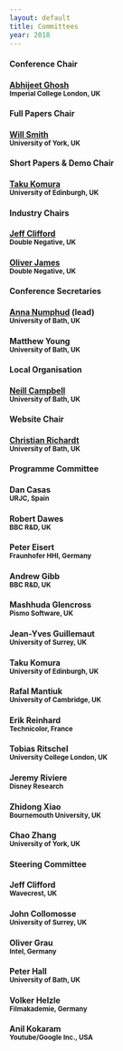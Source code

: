 ```yaml
---
layout: default
title: Committees
year: 2018
---
```


<div class="col-12 col-sm-12 col-lg-12">

<div class="col-4 col-sm-6 col-lg-4">
	<div class="panel panel-default">
		<div class="panel-heading">
			<h4 class="panel-title">Conference Chair</h4>
		</div>
		<div class="panel-body">
			<h4><a href="https://www.doc.ic.ac.uk/~ghosh/">Abhijeet Ghosh</a><br><small>Imperial College London, UK</small></h4>
		</div>
	</div>
</div>

<div class="col-8 col-sm-6 col-lg-4">
	<div class="panel panel-default">
		<div class="panel-heading">
			<h4 class="panel-title">Full Papers Chair</h4>
		</div>
		<div class="panel-body">
			<h4><a href="https://www-users.cs.york.ac.uk/wsmith/">Will Smith</a><br><small>University of York, UK</small></h4>
		</div>
	</div>
</div>

<div class="col-8 col-sm-6 col-lg-4">
	<div class="panel panel-default">
		<div class="panel-heading">
			<h4 class="panel-title">Short Papers &amp; Demo Chair</h4>
		</div>
		<div class="panel-body">
			<h4><a href="http://homepages.inf.ed.ac.uk/tkomura/">Taku Komura</a><br><small>University of Edinburgh, UK</small></h4>
		</div>
	</div>
</div>

<div class="col-8 col-sm-6 col-lg-4">
	<div class="panel panel-default">
		<div class="panel-heading">
			<h4 class="panel-title">Industry Chairs</h4>
		</div>
		<div class="panel-body">
			<h4><a href="https://www.imdb.com/name/nm1433573/">Jeff Clifford</a><br><small>Double Negative, UK</small></h4>
			<h4><a href="https://www.linkedin.com/in/oliver-james-b8a3031/">Oliver James</a><br><small>Double Negative, UK</small></h4>
		</div>
	</div>
</div>

<div class="col-8 col-sm-6 col-lg-4">
	<div class="panel panel-default">
		<div class="panel-heading">
			<h4 class="panel-title">Conference Secretaries</h4>
		</div>
		<div class="panel-body">
			<h4><a href="mailto:A.Numphud@bath.ac.uk">Anna Numphud</a> (lead)<br><small>University of Bath, UK</small></h4>
			<h4>Matthew Young<br><small>University of Bath, UK</small></h4>
		</div>
	</div>
</div>

<div class="col-8 col-sm-6 col-lg-4">
	<div class="panel panel-default">
		<div class="panel-heading">
			<h4 class="panel-title">Local Organisation</h4>
		</div>
		<div class="panel-body">
			<h4><a href="http://cs.bath.ac.uk/~nc537/">Neill Campbell</a><br><small>University of Bath, UK</small></h4>
		</div>
	</div>
</div>

<div class="col-8 col-sm-6 col-lg-4">
	<div class="panel panel-default">
		<div class="panel-heading">
			<h4 class="panel-title">Website Chair</h4>
		</div>
		<div class="panel-body">
			<h4><a href="https://richardt.name">Christian Richardt</a><br><small>University of Bath, UK</small></h4>
		</div>
	</div>
</div>

</div>

<!-- <h2>Programme Committee</h2> -->

<div class="col-12 col-sm-12 col-lg-12">
	<div class="panel panel-default">
		<div class="panel-heading">
			<h4 class="panel-title">Programme Committee</h4>
		</div>
		<div class="panel-body">
			<div class="col-4 col-sm-4 col-lg-4">
				<h4>Dan Casas<br><small>URJC, Spain</small></h4>
				<h4>Robert Dawes<br><small>BBC R&D, UK</small></h4>
				<h4>Peter Eisert<br><small>Fraunhofer HHI, Germany</small></h4>
				<h4>Andrew Gibb<br><small>BBC R&D, UK</small></h4>
				<h4>Mashhuda Glencross<br><small>Pismo Software, UK</small></h4>
			</div>
			<div class="col-4 col-sm-4 col-lg-4">
				<h4>Jean-Yves Guillemaut<br><small>University of Surrey, UK</small></h4>
				<h4>Taku Komura<br><small>University of Edinburgh, UK</small></h4>
				<h4>Rafal Mantiuk<br><small>University of Cambridge, UK</small></h4>
				<h4>Erik Reinhard<br><small>Technicolor, France</small></h4>
			</div>
			<div class="col-4 col-sm-4 col-lg-4">
				<h4>Tobias Ritschel<br><small>University College London, UK</small></h4>
				<h4>Jeremy Riviere<br><small>Disney Research</small></h4>
				<h4>Zhidong Xiao<br><small>Bournemouth University, UK</small></h4>
				<h4>Chao Zhang<br><small>University of York, UK</small></h4>
			</div>
		</div>
	</div>
</div>

<div class="col-12 col-sm-12 col-lg-12">
	<div class="panel panel-default">
		<div class="panel-heading">
			<h4 class="panel-title">Steering Committee</h4>
		</div>
		<div class="panel-body">
			<div class="col-4 col-sm-4 col-lg-4">
				<h4>Jeff Clifford<br><small>Wavecrest, UK</small></h4>
				<h4>John Collomosse<br><small>University of Surrey, UK</small></h4>
			</div>
			<div class="col-4 col-sm-4 col-lg-4">
				<h4>Oliver Grau<br><small>Intel, Germany</small></h4>
				<h4>Peter Hall<br><small>University of Bath, UK</small></h4>
			</div>
			<div class="col-4 col-sm-4 col-lg-4">
				<h4>Volker Helzle<br><small>Filmakademie, Germany</small></h4>
				<h4>Anil Kokaram<br><small>Youtube/Google Inc., USA</small></h4>
			</div>
		</div>
	</div>
</div>
